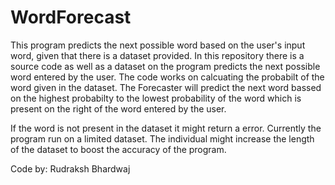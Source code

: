 # WordForecast
This program predicts the next possible word based on the user's input word, given that there is a dataset provided.
In this repository there is a source code as well as a dataset on the program predicts the next possible word entered by the user. The code works on calcuating the probabilt of the word given in the dataset. The Forecaster will predict the next word bassed on the highest probabilty to the lowest probability of the word which is present on the right of the word entered by the user.

If the word is not present in the dataset it might return a error. Currently the program run on a limited dataset. The individual might increase the length of the dataset to boost the accuracy of the program.

Code by: Rudraksh Bhardwaj
